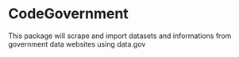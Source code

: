# CodeGovernment
This package will scrape and import datasets and informations from government data websites using data.gov 
